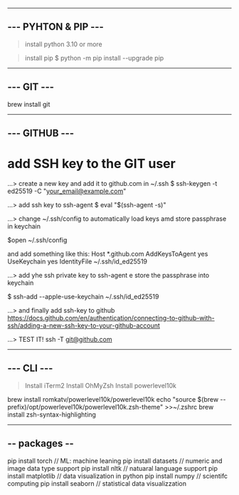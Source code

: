 ---------------------------------------------------------------------
--- PYHTON & PIP ---
---------------------------------------------------------------------
> install python 3.10 or more

> install pip
$ python -m pip install --upgrade pip

---------------------------------------------------------------------
--- GIT ---
---------------------------------------------------------------------
brew install git

---------------------------------------------------------------------
--- GITHUB ---
---------------------------------------------------------------------
# add SSH key to the GIT user

...> create a new key and add it to github.com in ~/.ssh
$ ssh-keygen -t ed25519 -C "your_email@example.com"

...> add ssh key to ssh-agent
$ eval "$(ssh-agent -s)"

...> change ~/.ssh/config to automatically load keys amd store passphrase 
in keychain

$open ~/.ssh/config

and add something like this:
Host *.github.com
  AddKeysToAgent yes
  UseKeychain yes
  IdentityFile ~/.ssh/id_ed25519

...> add yhe ssh private key to ssh-agent e store the passphrase into 
keychain

$ ssh-add --apple-use-keychain ~/.ssh/id_ed25519


...> and finally add ssh-key to github
https://docs.github.com/en/authentication/connecting-to-github-with-ssh/adding-a-new-ssh-key-to-your-github-account

...> TEST IT!
ssh -T git@github.com


---------------------------------------------------------------------
--- CLI ---
---------------------------------------------------------------------
> Install iTerm2
> Install OhMyZsh
> Install powerlevel10k

brew install romkatv/powerlevel10k/powerlevel10k
echo "source $(brew --prefix)/opt/powerlevel10k/powerlevel10k.zsh-theme" >>~/.zshrc
brew install zsh-syntax-highlighting

---------------------------------------------------------------------
-- packages --
---------------------------------------------------------------------
pip install torch   		// ML: machine leaning
pip install datasets 		// numeric and image data type support
pip install nltk		// natuaral language support
pip install matplotlib		// data visualization in python 
pip install numpy		// scientifc computing
pip install seaborn		// statistical data visualizzation
